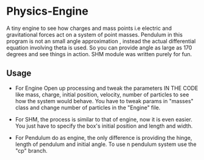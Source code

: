 # Physics-Engine
A tiny engine to see how charges and mass points i.e electric and gravitational forces act on a system of point masses.
Pendulum in this program is not an small angle approximation , instead the actual differential equation involving theta is used. So you can provide angle as large as 170 degrees and see things in action. SHM module was written purely for fun. 
## Usage
* For Engine
Open up processing and tweak the parameters IN THE CODE like mass, charge, initial position, velocity, number of particles to see how the system would behave. You have to tweak params in "masses" class and change number of particles in the "Engine" file.

* For SHM,
the process is similar to that of engine, now it is even easier. You just have to specify the box's initial position and length and width. 

* For Pendulum do as engine, the only difference is providing the hinge, length of pendulum and initial angle. To use n pendulum system use the "cp" branch.

